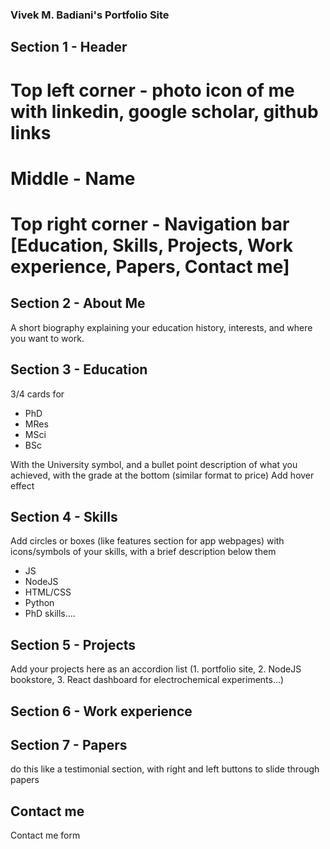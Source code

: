 ### Vivek M. Badiani's Portfolio Site

## Section 1 - Header

# Top left corner - photo icon of me with linkedin, google scholar, github links

# Middle - Name

# Top right corner - Navigation bar [Education, Skills, Projects, Work experience, Papers, Contact me]

## Section 2 - About Me

A short biography explaining your education history, interests, and where you want to work.

## Section 3 - Education

3/4 cards for

- PhD
- MRes
- MSci
- BSc

With the University symbol, and a bullet point description of what you achieved, with the grade at the bottom (similar format to price)
Add hover effect

## Section 4 - Skills

Add circles or boxes (like features section for app webpages) with icons/symbols of your skills, with a brief description below them

- JS
- NodeJS
- HTML/CSS
- Python
- PhD skills....

## Section 5 - Projects

Add your projects here as an accordion list (1. portfolio site, 2. NodeJS bookstore, 3. React dashboard for electrochemical experiments...)

## Section 6 - Work experience

## Section 7 - Papers

do this like a testimonial section, with right and left buttons to slide through papers

## Contact me

Contact me form
